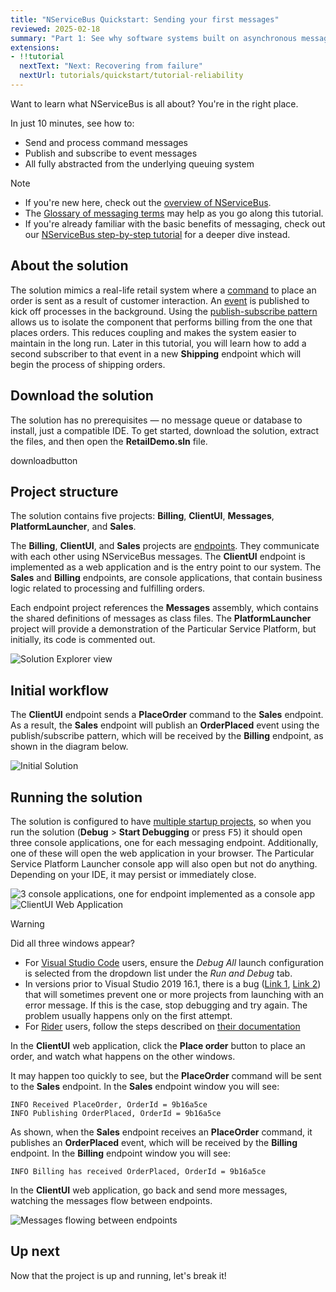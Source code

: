 ```yaml
---
title: "NServiceBus Quickstart: Sending your first messages"
reviewed: 2025-02-18
summary: "Part 1: See why software systems built on asynchronous messaging using NServiceBus are superior to traditional synchronous HTTP-based web services."
extensions:
- !!tutorial
  nextText: "Next: Recovering from failure"
  nextUrl: tutorials/quickstart/tutorial-reliability
---
```


Want to learn what NServiceBus is all about? You're in the right place. 

In just 10 minutes, see how to:

* Send and process command messages
* Publish and subscribe to event messages
* All fully abstracted from the underlying queuing system

> [!NOTE]
> * If you're new here, check out the [overview of NServiceBus](https://particular.net/nservicebus).
> * The [Glossary of messaging terms](/nservicebus/concepts/glossary.md) may help as you go along this tutorial.
> * If you're already familiar with the basic benefits of messaging, check out our [NServiceBus step-by-step tutorial](/tutorials/nservicebus-step-by-step/) for a deeper dive instead.

## About the solution

The solution mimics a real-life retail system where a [command](/nservicebus/messaging/messages-events-commands.md) to place an order is sent as a result of customer interaction. An [event](/nservicebus/messaging/messages-events-commands.md) is published to kick off processes in the background. Using the [publish-subscribe pattern](/nservicebus/messaging/publish-subscribe/) allows us to isolate the component that performs billing from the one that places orders. This reduces coupling and makes the system easier to maintain in the long run. Later in this tutorial, you will learn how to add a second subscriber to that event in a new **Shipping** endpoint which will begin the process of shipping orders.

## Download the solution

The solution has no prerequisites — no message queue or database to install, just a compatible IDE. To get started, download the solution, extract the files, and then open the **RetailDemo.sln** file.

downloadbutton

<style type="text/css">
  /* Remove borders on images as they all have appropriate borders */
  img.center { border-style: none !important; }
</style>

## Project structure

The solution contains five projects: **Billing**, **ClientUI**, **Messages**, **PlatformLauncher**, and **Sales**.

The **Billing**, **ClientUI**, and **Sales** projects are [endpoints](/nservicebus/endpoints/). They communicate with each other using NServiceBus messages. The **ClientUI** endpoint is implemented as a web application and is the entry point to our system. The **Sales** and **Billing** endpoints, are console applications, that contain business logic related to processing and fulfilling orders.

Each endpoint project references the **Messages** assembly, which contains the shared definitions of messages as class files. The **PlatformLauncher** project will provide a demonstration of the Particular Service Platform, but initially, its code is commented out.

![Solution Explorer view](solution-explorer-2.png "width=300")


## Initial workflow

The **ClientUI** endpoint sends a **PlaceOrder** command to the **Sales** endpoint. As a result, the **Sales** endpoint will publish an **OrderPlaced** event using the publish/subscribe pattern, which will be received by the **Billing** endpoint, as shown in the diagram below.

![Initial Solution](before.svg "width=680")

## Running the solution

The solution is configured to have [multiple startup projects](https://docs.microsoft.com/en-us/visualstudio/ide/how-to-set-multiple-startup-projects), so when you run the solution (**Debug** > **Start Debugging** or press <kbd>F5</kbd>) it should open three console applications, one for each messaging endpoint. Additionally, one of these will open the web application in your browser. The Particular Service Platform Launcher console app will also open but not do anything. Depending on your IDE, it may persist or immediately close.

![3 console applications, one for endpoint implemented as a console app](3-console-windows.png)
![ClientUI Web Application](webapp-start-2.png)

> [!WARNING]
> Did all three windows appear?
> - For [Visual Studio Code](https://code.visualstudio.com/) users, ensure the _Debug All_ launch configuration is selected from the dropdown list under the _Run and Debug_ tab.
> - In versions prior to Visual Studio 2019 16.1, there is a bug ([Link 1](https://developercommunity.visualstudio.com/content/problem/290091/unable-to-launch-the-previously-selected-debugger-1.html), [Link 2](https://developercommunity.visualstudio.com/content/problem/101400/unable-to-launch-the-previously-selected-debugger.html?childToView=583221#comment-583221)) that will sometimes prevent one or more projects from launching with an error message. If this is the case, stop debugging and try again. The problem usually happens only on the first attempt.
> - For [Rider](https://www.jetbrains.com/rider/) users, follow the steps described on [their documentation](https://www.jetbrains.com/help/rider/Run_Debug_Multiple.html#multi_launch)

In the **ClientUI** web application, click the **Place order** button to place an order, and watch what happens on the other windows.

It may happen too quickly to see, but the **PlaceOrder** command will be sent to the **Sales** endpoint.
In the **Sales** endpoint window you will see:

```
INFO Received PlaceOrder, OrderId = 9b16a5ce
INFO Publishing OrderPlaced, OrderId = 9b16a5ce
```

As shown, when the **Sales** endpoint receives an **PlaceOrder** command, it publishes an **OrderPlaced** event, which will be received by the **Billing** endpoint.
In the **Billing** endpoint window you will see:

```
INFO Billing has received OrderPlaced, OrderId = 9b16a5ce
```

In the **ClientUI** web application, go back and send more messages, watching the messages flow between endpoints.

![Messages flowing between endpoints](messages-flowing-2.png)

## Up next

Now that the project is up and running, let's break it!
